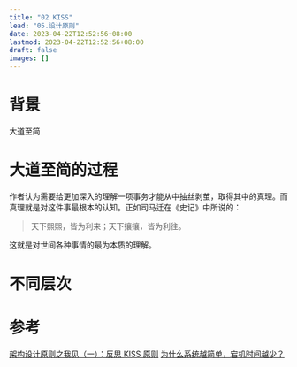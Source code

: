 ```yaml
---
title: "02 KISS"
lead: "05.设计原则"
date: 2023-04-22T12:52:56+08:00
lastmod: 2023-04-22T12:52:56+08:00
draft: false
images: []
---
```


# 背景

大道至简

# 大道至简的过程

作者认为需要给更加深入的理解一项事务才能从中抽丝剥茧，取得其中的真理。而真理就是对这件事最根本的认知。正如司马迁在《史记》中所说的：
> 天下熙熙，皆为利来；天下攘攘，皆为利往。

这就是对世间各种事情的最为本质的理解。

# 不同层次



# 参考

[架构设计原则之我见（一）：反思 KISS 原则](https://www.infoq.cn/article/J8rGQJfs4tNxKfX1DBEp)
[为什么系统越简单，宕机时间越少？](https://www.infoq.cn/article/NrqOF4pQhm2oxU9aeVyf)
